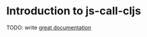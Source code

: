 # Introduction to js-call-cljs

TODO: write [great documentation](http://jacobian.org/writing/what-to-write/)
